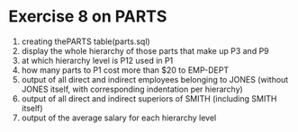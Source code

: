 # Exercise 8 on PARTS
1. creating thePARTS table(parts.sql)
2. display the whole hierarchy of those parts that make up P3 and P9
3. at which hierarchy level is P12 used in P1
4. how many parts to P1 cost more than $20
to EMP-DEPT
5. output of all direct and indirect employees belonging to JONES (without JONES itself, with corresponding indentation per hierarchy)
6. output of all direct and indirect superiors of SMITH (including SMITH itself)
7. output of the average salary for each hierarchy level
